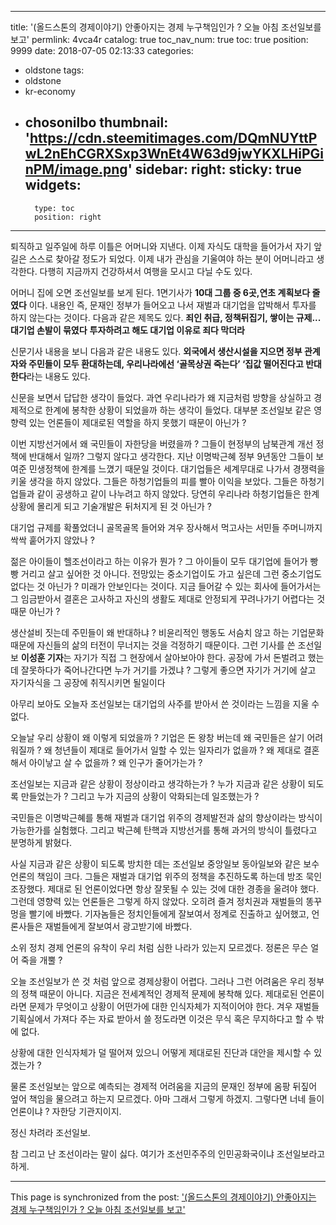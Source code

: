 
---
title: '(올드스톤의 경제이야기) 안좋아지는 경제 누구책임인가 ? 오늘 아침 조선일보를 보고'
permlink: 4vca4r
catalog: true
toc_nav_num: true
toc: true
position: 9999
date: 2018-07-05 02:13:33
categories:
- oldstone
tags:
- oldstone
- kr-economy
- chosonilbo
thumbnail: 'https://cdn.steemitimages.com/DQmNUYttPwL2nEhCGRXSxp3WnEt4W63d9jwYKXLHiPGinPM/image.png'
sidebar:
    right:
        sticky: true
widgets:
    -
        type: toc
        position: right
---


퇴직하고 일주일에 하루 이틀은 어머니와 지낸다. 이제 자식도 대학을 들어가서 자기 앞길은 스스로 찾아갈 정도가 되었다. 이제 내가 관심을 기울여야 하는 분이 어머니라고 생각한다. 다행히 지금까지 건강하셔서 여행을 모시고 다닐 수도 있다. 

어머니 집에 오면 조선일보를 보게 된다. 1면기사가  **10대 그룹 중 6곳,연초 계획보다 줄였다** 이다. 내용인 즉, 문재인 정부가 들어오고 나서 재벌과 대기업을 압박해서 투자를 하지 않는다는 것이다. 다음과 같은 제목도 있다. **죄인 취급, 정책뒤집기, 쌓이는 규제... 대기업 손발이 묶였다** **투자하려고 해도 대기업 이유로 죄다 막더라**

신문기사 내용을 보니 다음과 같은 내용도 있다. **외국에서 생산시설을 지으면 정부 관계자와 주민들이 모두 환대하는데, 우리나라에선 ‘골목상권 죽는다’ ‘집값 떨어진다고 반대한다**라는 내용도 있다. 

신문을 보면서 답답한 생각이 들었다. 과연 우리나라가 왜 지금처럼 방향을 상실하고 경제적으로 한계에 봉착한 상황이 되었을까 하는 생각이 들었다. 대부분 조선일보 같은 영향력 있는 언론들이 제대로된 역할을 하지 못했기 때문이 아닌가 ?

이번 지방선거에서 왜 국민들이 자한당을 버렸을까 ? 그들이 현정부의 남북관계 개선 정책에 반대해서 일까? 그렇지 않다고 생각한다. 지난 이명박근혜 정부 9년동안 그들이 보여준 민생정책에 한계를 느꼈기 때문일 것이다. 대기업들은 세계무대로 나가서 경쟁력을 키울 생각을 하지 않았다. 그들은 하청기업들의 피를 빨아 이익을 보았다. 그들은 하청기업들과 같이 공생하고 같이 나누려고 하지 않았다. 당연히 우리나라 하청기업들은 한계 상황에 몰리게 되고 기술개발은 뒤처지게 된 것 아닌가 ? 

대기업 규제를 확풀었더니 골목골목 들어와 겨우 장사해서 먹고사는 서민들 주머니까지 싹싹 훝어가지 않았나 ? 

젊은 아이들이 헬조선이라고 하는 이유가 뭔가 ? 그 아이들이 모두 대기업에 들어가 빵빵 거리고 살고 싶어한 것 아니다. 전망있는 중소기업이도 가고 싶은데 그런 중소기업도 없다는 것 아닌가 ? 미래가 안보인다는 것이다. 지금 들어갈 수 있는 회사에 들어가서는 그 임금받아서 결혼은 고사하고 자신의 생활도 제대로 안정되게 꾸려나가기 어렵다는 것 때문 아닌가 ? 

생산설비 짓는데 주민들이 왜 반대하냐 ? 비윤리적인 행동도 서슴치 않고 하는 기업문화 때문에 자신들의 삶의 터전이 무너지는 것을 걱정하기 때문이다. 그런 기사를 쓴 조선일보 **이성훈 기자**는 자기가 직접 그 현장에서 살아보아야 한다. 공장에 가서 돈벌려고 했는데 잘못하다가 죽어나간다면 누가 거기를 가겠냐 ? 그렇게 좋으면 자기가 거기에 살고 자기자식을 그 공장에 취직시키면 될일이다

아무리 보아도 오늘자 조선일보는 대기업의 사주를 받아서 쓴 것이라는 느낌을 지울 수 없다. 

오늘날 우리 상황이 왜 이렇게 되었을까 ? 기업은 돈 왕창 버는데 왜 국민들은 살기 어려워질까 ? 왜 청년들이 제대로 들어가서 일할 수 있는 일자리가 없을까 ? 왜 제대로 결혼해서 아이낳고 살 수 없을까 ? 왜 인구가 줄어가는가 ? 

조선일보는 지금과 같은 상황이 정상이라고 생각하는가 ? 누가 지금과 같은 상황이 되도록 만들었는가 ? 그리고 누가 지금의 상황이 악화되는데 일조했는가 ?

국민들은 이명박근혜를 통해 재벌과 대기업 위주의 경제발전과 삶의 향상이라는 방식이 가능한가를 실험했다. 그리고 박근혜 탄핵과 지방선거를 통해 과거의 방식이 틀렸다고 분명하게 밝혔다. 

사실 지금과 같은 상황이 되도록 방치한 데는 조선일보 중앙일보 동아일보와 같은 보수언론의 책임이 크다. 그들은 재벌과 대기업 위주의 정책을 추진하도록 하는데 방조 묵인 조장했다. 제대로 된 언론이었다면 항상 잘못될 수 있는 것에 대한 경종을 울려야 했다. 그런데 영향력 있는 언론들은 그렇게 하지 않았다. 오히려 즐겨 정치권과 재벌들의 똥꾸멍을 빨기에 바빴다. 기자놈들은 정치인들에게 잘보여서 정계로 진출하고 싶어했고, 언론사들은 재벌들에게 잘보여서 광고받기에 바빴다. 

소위 정치 경제 언론의 유착이 우리 처럼 심한 나라가 있는지 모르겠다. 정론은 무슨 얼어 죽을 개뿔 ?

오늘 조선일보가 쓴 것 처럼 앞으로 경제상황이 어렵다. 그러나 그런 어려움은 우리 정부의 정책 때문이 아니다. 지금은 전세계적인 경제적 문제에 봉착해 있다. 제대로된 언론이라면 문제가 무엇이고 상황이 어떤가에 대한 인식자체가 지적이어야 한다. 겨우 재벌들 기획실에서 가져다 주는 자료 받아서 쓸 정도라면 이것은 무식 혹은 무지하다고 할 수 밖에 없다. 

상황에 대한 인식자체가 덜 떨어져 있으니 어떻게 제대로된 진단과 대안을 제시할 수 있겠는가 ? 

물론 조선일보는 앞으로 예측되는 경제적 어려움을 지금의 문재인 정부에 옴팡 뒤짚어 엎어 책임을 물으려고 하는지 모르겠다. 아마 그래서 그렇게 하겠지. 그렇다면 너네 들이 언론이냐 ? 자한당 기관지이지.

정신 차려라 조선일보. 

참 그리고 난 조선이라는 말이 싫다. 여기가 조선민주주의 인민공화국이냐 조선일보라고 하게.

- - -

This page is synchronized from the post: ['(올드스톤의 경제이야기) 안좋아지는 경제 누구책임인가 ? 오늘 아침 조선일보를 보고'](https://steemit.com/@oldstone/4vca4r)
